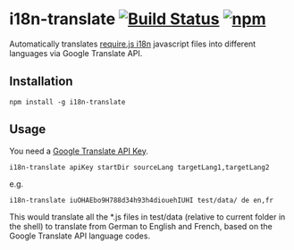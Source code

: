 # i18n-translate [![Build Status](https://travis-ci.org/tomaszbrue/i18n-translate.svg)](https://travis-ci.org/tomaszbrue/i18n-translate) [![npm](https://img.shields.io/badge/npm-1.0.6-blue.svg)](https://www.npmjs.com/package/i18n-translate)

Automatically translates [require.js i18n](http://requirejs.org/docs/api.html#i18n) javascript files into different languages via Google Translate API.

## Installation

```
npm install -g i18n-translate
```

## Usage

You need a [Google Translate API Key](https://cloud.google.com/translate/).

```
i18n-translate apiKey startDir sourceLang targetLang1,targetLang2
```

e.g.

```
i18n-translate iuOHAEbo9H788d34h93h4diouehIUHI test/data/ de en,fr
```

This would translate all the *.js files in test/data (relative to current folder in the shell) to translate from German to English and French, based on the Google Translate API language codes.
